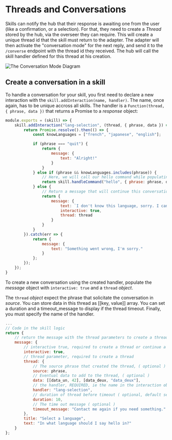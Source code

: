# Threads and Conversations

Skills can notify the hub that their response is awaiting one from the user (like a confirmation, or a selection). For that, they need to create a _Thread_ stored by the hub, via the overseer they can require. This will create a unique thread id that the skill must return to the adapter. The adapter will then activate the "conversation mode" for the next reply, and send it to the `/converse` endpoint with the thread id they received. The hub will call the skill handler defined for this thread at his creation.

![The Conversation Mode Diagram](/src/imgs/quizz_workflow.png)

## Create a conversation in a skill

To handle a conversation for your skill, you first need to declare a new interaction with the `skill.addInteraction(name, handler)`. The name, once again, has to be unique accross all skills. The handler is a `Function(thread, { phrase, data })` that returns a Promise to a _response_ object:

```javascript
module.exports = (skill) => {
    skill.addInteraction("lang-selection", (thread, { phrase, data }) => {
        return Promise.resolve().then(() => {
            const knowLanguages = ["french", "japanese", "english"];

            if (phrase === "quit") {
                return {
                    message: {
                        text: "Alright!"
                    }
                }
            } else if (phrase && knowLanguages.includes(phrase)) {
                // Here, we will call our hello command while populating the arguments of the command with the language.
                return skill.handleCommand("hello", { phrase: phrase, data });
            } else {
                // Return a message that will continue this conversation by passing the given thread object.
                return {
                    message: {
                        text: `I don't know this language, sorry. I can only talk in: ${knowLanguages.join(", ")}. Please select another one or quit.`,
                        interactive: true,
                        thread: thread
                    }
                }
            }
        }).catch(err => {
            return {
                message: {
                    text: "Something went wrong, I'm sorry."
                }
            };
        });
    });
}
```

To create a new conversation using the created handler, populate the _message_ object with `interactive: true` and a `thread` _object_.

The `thread` _object_ expect the phrase that solicitate the conversation in _source_. You can store data in this thread as [[key, value]] array. You can set a duration and a timeout_message to display if the thread timeout. Finally, you must specify the name of the handler.

```javascript
...
// Code in the skill logic
return {
    // return the message with the thread parameters to create a thread
    message: {
        // interactive true, required to create a thread or continue a thread
        interactive: true,
        // thread parameter, required to create a thread
        thread: {
            // The source phrase that created the thread, ( optional )
            source: phrase,
            // Eventual data to add to the thread, ( optional )
            data: [[data_un, 42], [data_deux, "data_deux"],
            // the handler, REQUIRED, ie the name in the interaction object above 
            handler: "lang-selection",
            // duration of thread before timeout ( optional, default set to 30 )
            duration: 10,
            // The time out message ( optional )
            timeout_message: "Contact me again if you need something."
        },
        title: "Select a language",
        text: "In what language should I say hello in?"
    }
};
```
